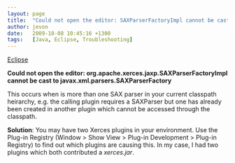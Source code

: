 ```yaml
---
layout: page
title:  "Could not open the editor: SAXParserFactoryImpl cannot be cast to SAXParserFactory"
author: jevon
date:   2009-10-08 10:45:16 +1300
tags:   [Java, Eclipse, Troubleshooting]
---
```


[Eclipse](Eclipse.md)

**Could not open the editor: org.apache.xerces.jaxp.SAXParserFactoryImpl cannot be cast to javax.xml.parsers.SAXParserFactory**

This occurs when is more than one SAX parser in your current classpath heirarchy, e.g. the calling plugin requires a SAXParser but one has already been created in another plugin which cannot be accessed through the classpath.

**Solution**: You may have two Xerces plugins in your environment. Use the Plug-in Registry (Window > Show View > Plug-in Development > Plug-in Registry) to find out which plugins are causing this. In my case, I had two plugins which both contributed a _xerces.jar_.
